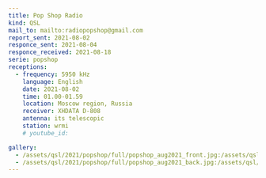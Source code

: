 ```yaml
---
title: Pop Shop Radio
kind: QSL
mail_to: mailto:radiopopshop@gmail.com
report_sent: 2021-08-02
responce_sent: 2021-08-04
responce_received: 2021-08-18
serie: popshop
receptions:
  - frequency: 5950 kHz
    language: English
    date: 2021-08-02
    time: 01.00-01.59
    location: Moscow region, Russia
    receiver: XHDATA D-808
    antenna: its telescopic
    station: wrmi
    # youtube_id: 

gallery:
  - /assets/qsl/2021/popshop/full/popshop_aug2021_front.jpg:/assets/qsl/2021/popshop/small/popshop_aug2021_front.jpg
  - /assets/qsl/2021/popshop/full/popshop_aug2021_back.jpg:/assets/qsl/2021/popshop/small/popshop_aug2021_back.jpg
---
```

